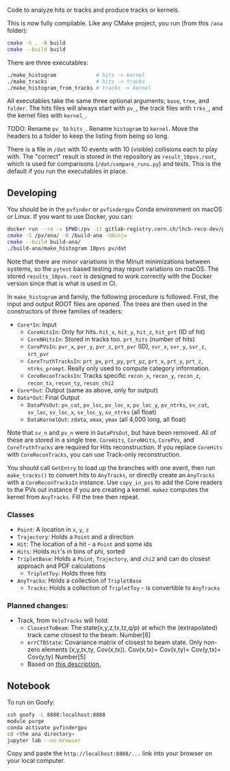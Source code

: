 Code to analyze hits or tracks and produce tracks or kernels.

This is now fully compilable. Like any CMake project, you run (from this `/ana` folder):

```bash
cmake -S . -B build
cmake --build build
```

There are three executables:

```bash
./make_histogram             # hits -> kernel
./make_tracks                # hits -> tracks
./make_histogram_from_tracks # tracks -> kernel
```

All executables take the same three optional arguments; `base`, `tree`, and `folder`.
The hits files will always start with `pv_`, the track files with `trks_`,
and the kernel files with `kernel_`.

TODO: Rename `pv_` to `hits_`. Rename `histogram` to `kernel`.
Move the headers to a folder to keep the listing from being so long.

There is a file in `/dat` with 10 events with 10 (visible) collisions each to
play with. The "correct" result is stored in the repository as `result_10pvs.root`,
which is used for comparisons (`/dat/compare_runs.py`) and tests.
This is the default if you run the executables in place.


## Developing

You should be in the `pvfinder` or `pvfindergpu` Conda environment on macOS or Linux. If you want to use Docker, you can:

```bash
docker run --rm -v $PWD:/pv -it gitlab-registry.cern.ch/lhcb-reco-dev/pv-finder:latest
cmake -S /pv/ana/ -B /build-ana -GNinja
cmake --build build-ana/
./build-ana/make_histogram 10pvs pv/dat
```

Note that there are minor variations in the Minuit minimizations
between systems, so the `pytest` based testing may report variations on macOS.
The stored `results_10pvs.root` is designed to work correctly with
the Docker version since that is what is used in CI.

In `make_histogram` and family, the following procedure is followed. First, the input
and output ROOT files are opened. The trees are then used in the constructors of three families of readers:

* `Core*In`: Input
    * `CoreHitsIn`: Only for hits. `hit_x`, `hit_y`, `hit_z`, `hit_prt` (ID of hit)
    * `CoreNHitsIn`: Stored in tracks too. `prt_hits` (number of hits)
    * `CorePVsIn`: `pvr_x`, `pvr_y`, `pvr_z`, `prt_pvr` (ID), `svr_x`, `svr_y`, `svr_z`, `srt_pvr`
    * `CoreTruthTracksIn`: `prt_px`, `prt_py`, `prt_pz`, `prt_x`, `prt_y`, `prt_z`, `ntrks_prompt`. Really only used to compute category information.
    * `CoreReconTracksIn`: Tracks specific `recon_x`, `recon_y`, `recon_z`, `recon_tx`, `recon_ty`, `recon_chi2`
* `Core*Out`: Output (same as above, only for output)
* `Data*Out`: Final Output
    * `DataPVsOut`: `pv_cat`, `pv_loc`, `pv_loc_x`, `pv_loc_y`, `pv_ntrks`, `sv_cat`, `sv_loc`, `sv_loc_x`, `sv_loc_y`, `sv_ntrks`  (all float)
    * `DataKernelOut`: `zdata`, `xmax`, `ymax` (all 4,000 long, all float)

Note that `sv_n` and `pv_n` were in `DataPVsOut`, but have been removed.
All of these are stored in a single tree. `CoreHits`, `CoreNHits`, `CorePVs`, and `CoreTruthTracks` are
required for Hits reconstruction. If you replace `CoreHits` with `CoreReconTracks`, you can use Track-only reconstruction.

You should call `GetEntry` to load up the branches with one event, then run `make_tracks()`
to convert hits to `AnyTracks`, or directly create an `AnyTracks` with a `CoreReconTracksIn`
instance. Use `copy_in_pvs` to add the Core readers to the PVs out instance if you are creating
a kernel. `makez` computes the kernel from `AnyTracks`. Fill the tree then repeat.


### Classes

* `Point`: A location in `x`, `y`, `z`
* `Trajectory`: Holds a `Point` and a direction
* `Hit`: The location of a hit - a `Point` and some ids
* `Hits`: Holds `Hit`'s in bins of phi, sorted
* `TripletBase`: Holds a `Point`, `Trajectory`, and `chi2` and can do closest approach and PDF calculations
    * `TripletToy`: Holds three hits
* `AnyTracks`: Holds a collection of `TripletBase`
    * `Tracks`: Holds a collection of `TripletToy` - is convertible to `AnyTracks`



### Planned changes:

* Track, from `VeloTracks` will hold:
    - `ClosestToBeam`: The state(x,y,z,tx,tz,q/p) at which the (extrapolated) track came closest to the beam. Number\[6\]
    - `errCTBState`: Covariance matrix of closest to beam state. Only non-zero elements (x,y,tx,ty, Cov(x,tx)). Cov(x,tx)= Cov(x,ty)= Cov(y,tx)= Cov(y,ty) Number\[5\]
    - Based on [this description.](https://gitlab.cern.ch/BCForward/RAPID-data/blob/master/Event_format.md)


## Notebook

To run on Goofy:

```bash
ssh goofy -L 8888:localhost:8888
module purge
conda activate pvfindergpu
cd <the ana directory>
jupyter lab --no-browser
```

Copy and paste the `http://localhost:8888/...` link into your browser on your local computer.


